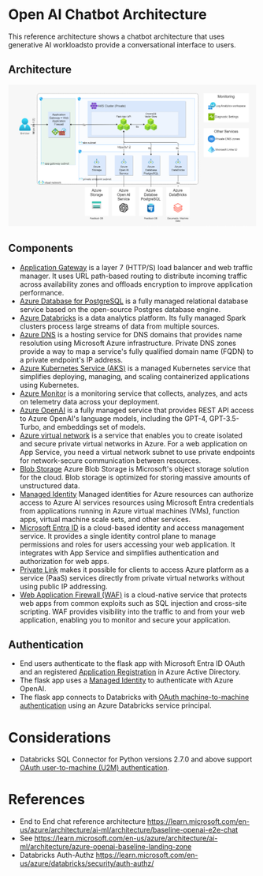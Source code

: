 # Open AI Chatbot Architecture

This reference architecture shows a chatbot architecture that uses generative AI workloadsto provide a conversational interface to users.

## Architecture
![AI ML Chatbot Architecture](ai_ml_chatbot_architecture.png)

## Components

* [Application Gateway](https://azure.microsoft.com/products/application-gateway/) is a layer 7 (HTTP/S) load balancer and web traffic manager. It uses URL path-based routing to distribute incoming traffic across availability zones and offloads encryption to improve application performance.
* [Azure Database for PostgreSQL](https://learn.microsoft.com/en-us/azure/postgresql/) is a fully managed relational database service based on the open-source Postgres database engine.
* [Azure Databricks](https://azure.microsoft.com/services/databricks) is a data analytics platform. Its fully managed Spark clusters process large streams of data from multiple sources.
* [Azure DNS](https://azure.microsoft.com/services/dns) is a hosting service for DNS domains that provides name resolution using Microsoft Azure infrastructure. Private DNS zones provide a way to map a service's fully qualified domain name (FQDN) to a private endpoint's IP address.
* [Azure Kubernetes Service (AKS)](https://learn.microsoft.com/en-us/azure/aks/) is a managed Kubernetes service that simplifies deploying, managing, and scaling containerized applications using Kubernetes.
* [Azure Monitor](https://azure.microsoft.com/products/monitor/) is a monitoring service that collects, analyzes, and acts on telemetry data across your deployment.
* [Azure OpenAI](https://learn.microsoft.com/en-us/azure/ai-services/openai/) is a fully managed service that provides REST API access to Azure OpenAI's language models, including the GPT-4, GPT-3.5-Turbo, and embeddings set of models.
* [Azure virtual network](https://azure.microsoft.com/products/virtual-network/) is a service that enables you to create isolated and secure private virtual networks in Azure. For a web application on App Service, you need a virtual network subnet to use private endpoints for network-secure communication between resources.
* [Blob Storage](https://learn.microsoft.com/en-us/azure/storage/blobs/) Azure Blob Storage is Microsoft's object storage solution for the cloud. Blob storage is optimized for storing massive amounts of unstructured data.
* [Managed Identity](https://learn.microsoft.com/en-us/azure/ai-services/openai/how-to/managed-identity) Managed identities for Azure resources can authorize access to Azure AI services resources using Microsoft Entra credentials from applications running in Azure virtual machines (VMs), function apps, virtual machine scale sets, and other services.
* [Microsoft Entra ID](https://azure.microsoft.com/products/active-directory/) is a cloud-based identity and access management service. It provides a single identity control plane to manage permissions and roles for users accessing your web application. It integrates with App Service and simplifies authentication and authorization for web apps.
* [Private Link](https://azure.microsoft.com/products/private-link/) makes it possible for clients to access Azure platform as a service (PaaS) services directly from private virtual networks without using public IP addressing.
* [Web Application Firewall (WAF)](https://azure.microsoft.com/products/web-application-firewall/) is a cloud-native service that protects web apps from common exploits such as SQL injection and cross-site scripting. WAF provides visibility into the traffic to and from your web application, enabling you to monitor and secure your application.

## Authentication

* End users authenticate to the flask app with Microsoft Entra ID OAuth and an registered [Application Registration](https://learn.microsoft.com/en-us/azure/active-directory/develop/quickstart-register-app) in Azure Active Directory.
* The flask app uses a [Managed Identity](https://learn.microsoft.com/en-us/entra/identity/managed-identities-azure-resources/overview) to authenticate with Azure OpenAI.
* The flask app connects to Databricks with [OAuth machine-to-machine authentication](https://learn.microsoft.com/en-us/azure/databricks/dev-tools/python-sql-connector#--oauth-machine-to-machine-m2m-authentication) using an Azure Databricks service principal.

# Considerations

* Databricks SQL Connector for Python versions 2.7.0 and above support [OAuth user-to-machine (U2M) authentication](https://learn.microsoft.com/en-us/azure/databricks/dev-tools/auth/oauth-u2m).

# References

* End to End chat reference architecture https://learn.microsoft.com/en-us/azure/architecture/ai-ml/architecture/baseline-openai-e2e-chat
* See https://learn.microsoft.com/en-us/azure/architecture/ai-ml/architecture/azure-openai-baseline-landing-zone
* Databricks Auth-Authz https://learn.microsoft.com/en-us/azure/databricks/security/auth-authz/
